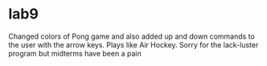 # lab9

Changed colors of Pong game and also added up and down commands to the user with the arrow keys. Plays like Air Hockey. Sorry for the lack-luster program but midterms have been a pain
